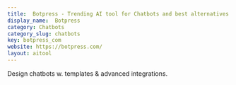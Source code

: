```yaml
---
title:  Botpress - Trending AI tool for Chatbots and best alternatives
display_name:  Botpress
category: Chatbots
category_slug: chatbots
key: botpress_com
website: https://botpress.com/
layout: aitool
---
```


Design chatbots w. templates & advanced integrations.
